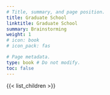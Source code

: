 ```yaml
---
# Title, summary, and page position.
title: Graduate School
linktitle: Graduate School
summary: Brainstorming
weight: 1
# icon: book
# icon_pack: fas

# Page metadata.
type: book # Do not modify.
toc: false
---
```


{{< list_children >}}
